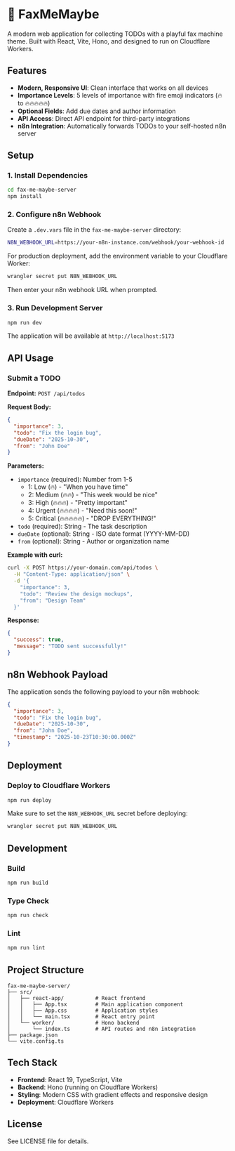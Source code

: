 # 📠 FaxMeMaybe

A modern web application for collecting TODOs with a playful fax machine theme. Built with React, Vite, Hono, and designed to run on Cloudflare Workers.

## Features

- **Modern, Responsive UI**: Clean interface that works on all devices
- **Importance Levels**: 5 levels of importance with fire emoji indicators (🔥 to 🔥🔥🔥🔥🔥)
- **Optional Fields**: Add due dates and author information
- **API Access**: Direct API endpoint for third-party integrations
- **n8n Integration**: Automatically forwards TODOs to your self-hosted n8n server

## Setup

### 1. Install Dependencies

```bash
cd fax-me-maybe-server
npm install
```

### 2. Configure n8n Webhook

Create a `.dev.vars` file in the `fax-me-maybe-server` directory:

```bash
N8N_WEBHOOK_URL=https://your-n8n-instance.com/webhook/your-webhook-id
```

For production deployment, add the environment variable to your Cloudflare Worker:

```bash
wrangler secret put N8N_WEBHOOK_URL
```

Then enter your n8n webhook URL when prompted.

### 3. Run Development Server

```bash
npm run dev
```

The application will be available at `http://localhost:5173`

## API Usage

### Submit a TODO

**Endpoint:** `POST /api/todos`

**Request Body:**

```json
{
  "importance": 3,
  "todo": "Fix the login bug",
  "dueDate": "2025-10-30",
  "from": "John Doe"
}
```

**Parameters:**

- `importance` (required): Number from 1-5
  - 1: Low (🔥) - "When you have time"
  - 2: Medium (🔥🔥) - "This week would be nice"
  - 3: High (🔥🔥🔥) - "Pretty important"
  - 4: Urgent (🔥🔥🔥🔥) - "Need this soon!"
  - 5: Critical (🔥🔥🔥🔥🔥) - "DROP EVERYTHING!"
- `todo` (required): String - The task description
- `dueDate` (optional): String - ISO date format (YYYY-MM-DD)
- `from` (optional): String - Author or organization name

**Example with curl:**

```bash
curl -X POST https://your-domain.com/api/todos \
  -H "Content-Type: application/json" \
  -d '{
    "importance": 3,
    "todo": "Review the design mockups",
    "from": "Design Team"
  }'
```

**Response:**

```json
{
  "success": true,
  "message": "TODO sent successfully!"
}
```

## n8n Webhook Payload

The application sends the following payload to your n8n webhook:

```json
{
  "importance": 3,
  "todo": "Fix the login bug",
  "dueDate": "2025-10-30",
  "from": "John Doe",
  "timestamp": "2025-10-23T10:30:00.000Z"
}
```

## Deployment

### Deploy to Cloudflare Workers

```bash
npm run deploy
```

Make sure to set the `N8N_WEBHOOK_URL` secret before deploying:

```bash
wrangler secret put N8N_WEBHOOK_URL
```

## Development

### Build

```bash
npm run build
```

### Type Check

```bash
npm run check
```

### Lint

```bash
npm run lint
```

## Project Structure

```
fax-me-maybe-server/
├── src/
│   ├── react-app/          # React frontend
│   │   ├── App.tsx         # Main application component
│   │   ├── App.css         # Application styles
│   │   └── main.tsx        # React entry point
│   └── worker/             # Hono backend
│       └── index.ts        # API routes and n8n integration
├── package.json
└── vite.config.ts
```

## Tech Stack

- **Frontend**: React 19, TypeScript, Vite
- **Backend**: Hono (running on Cloudflare Workers)
- **Styling**: Modern CSS with gradient effects and responsive design
- **Deployment**: Cloudflare Workers

## License

See LICENSE file for details.

